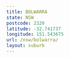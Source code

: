 ```yaml
---
title: BOLWARRA
state: NSW
postcode: 2320
latitude: -32.741737
longitude: 151.543675
url: /nsw/bolwarra/
layout: suburb
---
```

